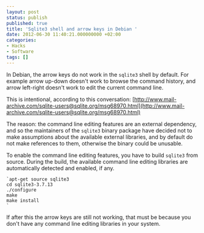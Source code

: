 ```yaml
---
layout: post
status: publish
published: true
title: 'Sqlite3 shell and arrow keys in Debian '
date: 2012-06-30 11:40:21.000000000 +02:00
categories:
- Hacks
- Software
tags: []
---
```

In Debian, the arrow keys do not work in the `sqlite3` shell by default. For example arrow up-down doesn't work to browse the command history, and arrow left-right doesn't work to edit the current command line.

This is intentional, according to this conversation:
[http://www.mail-archive.com/sqlite-users@sqlite.org/msg68970.html](http://www.mail-archive.com/sqlite-users@sqlite.org/msg68970.html)

The reason: the command line editing features are an external dependency, and so the maintainers of the `sqlite3` binary package have decided not to make assumptions about the available external libraries, and by default do not make references to them, otherwise the binary could be unusable.

To enable the command line editing features, you have to build `sqlite3` from source. During the build, the available command line editing libraries are automatically detected and enabled, if any.


```
`apt-get source sqlite3
cd sqlite3-3.7.13
./configure
make
make install
`
```


If after this the arrow keys are still not working, that must be because you don't have any command line editing libraries in your system.
